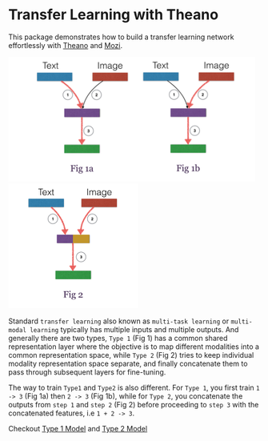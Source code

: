 <!-- # transfer_learning

## TODO

## Prepare dataset in the format
`X = [[t1, i1], [t2, i2], ...]` where t1 is the text feature corresponding to image i1 and
`y = [y1, y2, ...]` is the label. -->

# Transfer Learning with Theano
This package demonstrates how to build a transfer learning network effortlessly with [Theano](https://github.com/Theano/Theano.git) and [Mozi](https://github.com/hycis/Mozi).

<!-- ![transfer learning](images/illustration.png "Title" {width=40px height=400px}) -->
<img src="images/type1.png" height="250">
<img src="images/type2.png" height="250">


Standard `transfer learning` also known as `multi-task learning` or `multi-modal learning` typically has multiple inputs and multiple outputs. And generally there are two types, `Type 1` (Fig 1) has a common shared representation layer where the objective is to map different modalities into a common representation space, while `Type 2` (Fig 2) tries to keep individual modality representation space separate, and finally concatenate them to pass through subsequent layers for fine-tuning.

The way to train `Type1` and `Type2` is also different. For `Type 1`, you first train `1 -> 3` (Fig 1a) then `2 -> 3` (Fig 1b), while for `Type 2`, you concatenate the outputs from `step 1` and `step 2` (Fig 2) before proceeding to `step 3` with the concatenated features, i.e  `1 + 2 -> 3`.

Checkout [Type 1 Model](type1_train.py) and [Type 2 Model](type2_train.py)
